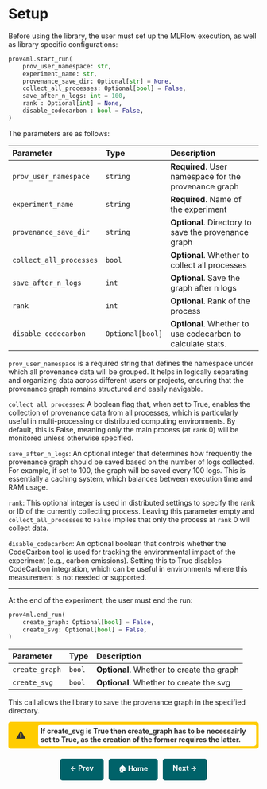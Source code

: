 
# Setup

Before using the library, the user must set up the MLFlow execution, as well as library specific configurations: 

```python
prov4ml.start_run(
    prov_user_namespace: str,
    experiment_name: str,
    provenance_save_dir: Optional[str] = None,
    collect_all_processes: Optional[bool] = False,
    save_after_n_logs: int = 100,
    rank : Optional[int] = None, 
    disable_codecarbon : bool = False,
)
```

The parameters are as follows:

| Parameter | Type     | Description                |
| :-------- | :------- | :------------------------- |
| `prov_user_namespace` | `string` | **Required**. User namespace for the provenance graph |
| `experiment_name` | `string` | **Required**. Name of the experiment |
| `provenance_save_dir` | `string` | **Optional**. Directory to save the provenance graph |
| `collect_all_processes` | `bool` | **Optional**. Whether to collect all processes |
| `save_after_n_logs` | `int` | **Optional**. Save the graph after n logs |
| `rank` | `int` | **Optional**. Rank of the process |
| `disable_codecarbon` | `Optional[bool]` | **Optional**. Whether to use codecarbon to calculate stats. |

`prov_user_namespace` is a required string that defines the namespace under which all provenance data will be grouped. It helps in logically separating and organizing data across different users or projects, ensuring that the provenance graph remains structured and easily navigable. 

`collect_all_processes`: A boolean flag that, when set to True, enables the collection of provenance data from all processes, which is particularly useful in multi-processing or distributed computing environments. By default, this is False, meaning only the main process (at `rank` 0) will be monitored unless otherwise specified.

`save_after_n_logs`: An optional integer that determines how frequently the provenance graph should be saved based on the number of logs collected. For example, if set to 100, the graph will be saved every 100 logs. This is essentially a caching system, which balances between execution time and RAM usage.

`rank`: This optional integer is used in distributed settings to specify the rank or ID of the currently collecting process. Leaving this parameter empty and `collect_all_processes` to `False` implies that only the process at `rank` 0 will collect data. 

`disable_codecarbon`: An optional boolean that controls whether the CodeCarbon tool is used for tracking the environmental impact of the experiment (e.g., carbon emissions). Setting this to True disables CodeCarbon integration, which can be useful in environments where this measurement is not needed or supported.

---

At the end of the experiment, the user must end the run:

```python
prov4ml.end_run(
    create_graph: Optional[bool] = False, 
    create_svg: Optional[bool] = False, 
)
```

| Parameter | Type     | Description                |
| :-------- | :------- | :------------------------- |
| `create_graph` | `bool` | **Optional**. Whether to create the graph |
| `create_svg` | `bool` | **Optional**. Whether to create the svg |

This call allows the library to save the provenance graph in the specified directory. 


<div style="display: flex; align-items: center; background-color: #ffcc00; color: #333; border: 5px solid #ffcc00; font-weight: bold; border-radius: 5px; position: relative;">
    <span style="position: absolute; left: 10px; font-size: 20px;">⚠</span>
    <span style="margin-left: 55px; padding: 5px; background-color: white; border-radius: 5px; width:100%">If create_svg is True then create_graph has to be necessairly set to True, as the creation of the former requires the latter. </span>
</div>

<div style="display: flex; justify-content: center; gap: 10px; margin-top: 20px;">
    <a href="installation.md" style="text-decoration: none; background-color: #006269; color: white; padding: 10px 20px; border-radius: 5px; font-weight: bold; transition: 0.3s;">← Prev</a>
    <a href="." style="text-decoration: none; background-color: #006269; color: white; padding: 10px 20px; border-radius: 5px; font-weight: bold; transition: 0.3s;">🏠 Home</a>
    <a href="prov_graph.md" style="text-decoration: none; background-color: #006269; color: white; padding: 10px 20px; border-radius: 5px; font-weight: bold; transition: 0.3s;">Next →</a>
</div>